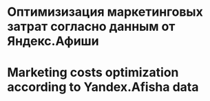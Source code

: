 # Оптимизизация маркетинговых затрат согласно данным от Яндекс.Афиши
# Marketing costs optimization according to Yandex.Afisha data
##
